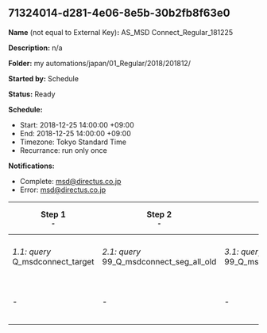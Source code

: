 ## 71324014-d281-4e06-8e5b-30b2fb8f63e0

**Name** (not equal to External Key)**:** AS_MSD Connect_Regular_181225

**Description:** n/a

**Folder:** my automations/japan/01_Regular/2018/201812/

**Started by:** Schedule

**Status:** Ready

**Schedule:**

* Start: 2018-12-25 14:00:00 +09:00
* End: 2018-12-25 14:00:00 +09:00
* Timezone: Tokyo Standard Time
* Recurrance: run only once

**Notifications:**

* Complete: msd@directus.co.jp
* Error: msd@directus.co.jp

| Step 1<br>_<small>-</small>_ | Step 2<br>_<small>-</small>_ | Step 3<br>_<small>-</small>_ | Step 4<br>_<small>-</small>_ | Step 5<br>_<small>-</small>_ | Step 6<br>_<small>-</small>_ |
| --- | --- | --- | --- | --- | --- |
| _1.1: query_<br>Q_msdconnect_target | _2.1: query_<br>99_Q_msdconnect_seg_all_old | _3.1: query_<br>99_Q_msdconnect_seg_pharma_old | _4.1: query_<br>99_Q_msdconnect_seg_doctor_old | _5.1: wait_<br>04:00 午後 | _6.1: emailSend_<br>MA_MSD Connect_Regular_医師用_181225 |
| - | - | - | - | - | _6.2: emailSend_<br>MA_MSD Connect_Regular_薬剤師用_181225 |
